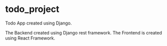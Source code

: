 # todo_project
Todo App created using Django.

The Backend created using Django rest framework.
The Frontend is created using React Framework.


